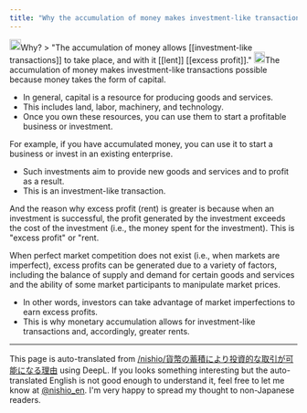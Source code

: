```yaml
---
title: "Why the accumulation of money makes investment-like transactions possible"
---
```


<img src='https://scrapbox.io/api/pages/nishio-en/nishio/icon' alt='nishio.icon' height="19.5"/>Why? > "The accumulation of money allows [[investment-like transactions]] to take place, and with it [[lent]] [[excess profit]]."
<img src='https://scrapbox.io/api/pages/nishio-en/gpt/icon' alt='gpt.icon' height="19.5"/>The accumulation of money makes investment-like transactions possible because money takes the form of capital.
- In general, capital is a resource for producing goods and services.
- This includes land, labor, machinery, and technology.
- Once you own these resources, you can use them to start a profitable business or investment.

For example, if you have accumulated money, you can use it to start a business or invest in an existing enterprise.
- Such investments aim to provide new goods and services and to profit as a result.
- This is an investment-like transaction.

And the reason why excess profit (rent) is greater is because when an investment is successful, the profit generated by the investment exceeds the cost of the investment (i.e., the money spent for the investment). This is "excess profit" or "rent.

When perfect market competition does not exist (i.e., when markets are imperfect), excess profits can be generated due to a variety of factors, including the balance of supply and demand for certain goods and services and the ability of some market participants to manipulate market prices.
- In other words, investors can take advantage of market imperfections to earn excess profits.
- This is why monetary accumulation allows for investment-like transactions and, accordingly, greater rents.


---
This page is auto-translated from [/nishio/貨幣の蓄積により投資的な取引が可能になる理由](https://scrapbox.io/nishio/貨幣の蓄積により投資的な取引が可能になる理由) using DeepL. If you looks something interesting but the auto-translated English is not good enough to understand it, feel free to let me know at [@nishio_en](https://twitter.com/nishio_en). I'm very happy to spread my thought to non-Japanese readers.